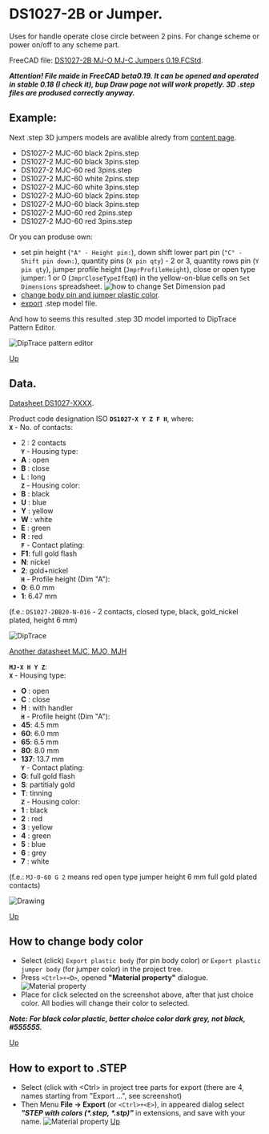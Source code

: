 # DS1027-2B or Jumper.

Uses for handle operate close circle between 2 pins. For change scheme or power on/off to any scheme part.

FreeCAD file: [DS1027-2B MJ-O MJ-C Jumpers 0.19.FCStd](https://github.com/lugovskovp/FreeCAD-.step/blob/master/content/DS1027-2B%20MJ-O%20MJ-C%20Jumpers%200.19.FCStd).

***Attention! File maide in FreeCAD beta0.19. It can be opened and operated in stable 0.18 (I check it), bup Draw page not will work propetly. 3D .step files are prodused correctly anyway.***


## Example:

Next .step 3D jumpers models are avalible alredy from [content page](https://github.com/lugovskovp/FreeCAD-.step/tree/master/content).

- DS1027-2 MJC-60 black 2pins.step
- DS1027-2 MJC-60 black 3pins.step
- DS1027-2 MJC-60 red 3pins.step
- DS1027-2 MJC-60 white 2pins.step
- DS1027-2 MJC-60 white 3pins.step
- DS1027-2 MJO-60 black 2pins.step
- DS1027-2 MJO-60 black 3pins.step
- DS1027-2 MJO-60 red 2pins.step
- DS1027-2 MJO-60 red 3pins.step

Or you can produse own:
- set pin height (`"A" - Height pin:`), down shift lower part pin (`"C" - Shift pin down:`), quantity pins (`X pin qty`) - 2 or 3, quantity rows pin (`Y pin qty`), jumper profile height (`JmprProfileHeight`), close or open type jumper: 1 or 0 (`JmprCloseTypeIfEq0`) in the yellow-on-blue cells on `Set Dimensions` spreadsheet.
![how to change Set Dimension pad](https://github.com/lugovskovp/FreeCAD-.step/blob/master/pix/15.20.15.png)
- [change body pin and jumper plastic color](#how-to-change-body-color).
- [export](#how-to-export-to-step) .step model file.

And how to seems this resulted .step 3D model imported to DipTrace Pattern Editor.

![DipTrace pattern editor](https://github.com/lugovskovp/FreeCAD-.step/blob/master/pix/10.42.30.png)

[Up](#example)



## Data.

[Datasheet DS1027-XXXX](http://files.rct.ru/pdf/connectors/ds1027-2.pdf).

Product code designation ISO **`DS1027-X Y Z F H`**, where:<br/>
**`X`** - No. of contacts: 
- 2 : 2 contacts<br/>
**`Y`** - Housing type:
- **A** : open
- **B** : close
- **L** : long<br/>
**`Z`** - Housing color:
- **B** : black
- **U** : blue
- **Y** : yellow
- **W** : white
- **E** : green
- **R** : red<br/>
**`F`** - Contact plating:<br/>
- **F1**: full gold flash
- **N**: nickel
- **2**: gold+nickel<br/>
**`H`** - Profile height (Dim "A"):<br/>
- **0**: 6.0 mm
- **1**: 6.47 mm

(f.e.: `DS1027-2BB20-N-016` - 2 contacts, closed type, black, gold_nickel plated, height 6 mm)

![DipTrace](https://github.com/lugovskovp/FreeCAD-.step/blob/master/pix/10.36.16.png)

[Another datasheet MJC, MJO, MJH](http://files.rct.ru/pdf/connectors/he.pdf)

**`MJ-X H Y Z`**:<br/>
**`X`** - Housing type:
- **O** : open
- **C** : close
- **H** : with handler<br/>
**`H`** - Profile height (Dim "A"):<br/>
- **45**: 4.5 mm
- **60**: 6.0 mm
- **65**: 6.5 mm
- **80**: 8.0 mm
- **137**: 13.7 mm<br/>
**`Y`** - Contact plating:<br/>
- **G**: full gold flash
- **S**: partitialy gold
- **T**: tinning<br/>
**`Z`** - Housing color:
- **1** : black
- **2** : red
- **3** : yellow
- **4** : green
- **5** : blue
- **6** : grey
- **7** : white<br/>

(f.e.: `MJ-0-60 G 2` means red open type jumper height 6 mm full gold plated contacts)

![Drawing](https://github.com/lugovskovp/FreeCAD-.step/blob/master/pix/10.42.30.png)

[Up](#example)




## How to change body color

- Select (click) `Export plastic body` (for pin body color) or `Export plastic jumper body` (for jumper color) in the project tree.
- Press `<Ctrl>+<D>`, opened **"Material property"** dialogue.<br/>![Material property](https://github.com/lugovskovp/FreeCAD-.step/blob/master/pix/10.40.11.png)
- Place for click selected on the screenshot above, after that just choice color. All bodies will change their color to selected.

***Note: For black color plactic, better choice color dark grey, not black, #555555.***

[Up](#example)



## How to export to .STEP

- Select (click with &lt;Ctrl&gt; in project tree parts for export (there are 4, names starting from "Export ...", see screenshot)
- Then Menu **File -> Export** (or `<Ctrl>+<E>`), in appeared dialog select ***"STEP with colors (\*.step, \*.stp)"*** in extensions, and save with your name.
![Material property](https://github.com/lugovskovp/FreeCAD-.step/blob/master/pix/10.49.33.png )
[Up](#example)
